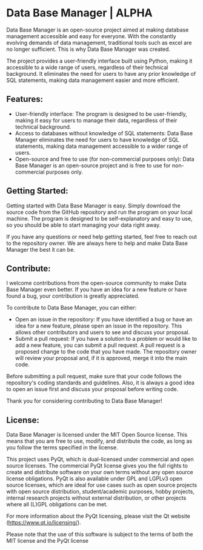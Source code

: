 # Data Base Manager | ALPHA

Data Base Manager is an open-source project aimed at making database management accessible and easy for everyone. With the constantly evolving demands of data management, traditional tools such as excel are no longer sufficient. This is why Data Base Manager was created.

The project provides a user-friendly interface built using Python, making it accessible to a wide range of users, regardless of their technical background. It eliminates the need for users to have any prior knowledge of SQL statements, making data management easier and more efficient.

## Features:
- User-friendly interface: The program is designed to be user-friendly, making it easy for users to manage their data, regardless of their technical background.
- Access to databases without knowledge of SQL statements: Data Base Manager eliminates the need for users to have knowledge of SQL statements, making data management accessible to a wider range of users.
- Open-source and free to use (for non-commercial purposes only): Data Base Manager is an open-source project and is free to use for non-commercial purposes only.

## Getting Started:
Getting started with Data Base Manager is easy. Simply download the source code from the GitHub repository and run the program on your local machine. The program is designed to be self-explanatory and easy to use, so you should be able to start managing your data right away.

If you have any questions or need help getting started, feel free to reach out to the repository owner. We are always here to help and make Data Base Manager the best it can be.

## Contribute:
I welcome contributions from the open-source community to make Data Base Manager even better. If you have an idea for a new feature or have found a bug, your contribution is greatly appreciated.

To contribute to Data Base Manager, you can either:
- Open an issue in the repository: If you have identified a bug or have an idea for a new feature, please open an issue in the repository. This allows other contributors and users to see and discuss your proposal.
- Submit a pull request: If you have a solution to a problem or would like to add a new feature, you can submit a pull request. A pull request is a proposed change to the code that you have made. The repository owner will review your proposal and, if it is approved, merge it into the main code.

Before submitting a pull request, make sure that your code follows the repository's coding standards and guidelines. Also, it is always a good idea to open an issue first and discuss your proposal before writing code.

Thank you for considering contributing to Data Base Manager!

## License:
Data Base Manager is licensed under the MIT Open Source license. This means that you are free to use, modify, and distribute the code, as long as you follow the terms specified in the license.

This project uses PyQt, which is dual-licensed under commercial and open source licenses. The commercial PyQt license gives you the full rights to create and distribute software on your own terms without any open source license obligations. PyQt is also available under GPL and LGPLv3 open source licenses, which are ideal for use cases such as open source projects with open source distribution, student/academic purposes, hobby projects, internal research projects without external distribution, or other projects where all (L)GPL obligations can be met.

For more information about the PyQt licensing, please visit the Qt website (https://www.qt.io/licensing/).

Please note that the use of this software is subject to the terms of both the MIT license and the PyQt license

